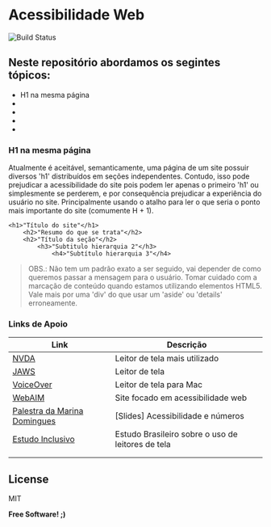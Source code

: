 # Acessibilidade Web

![Build Status](https://travis-ci.org/joemccann/dillinger.svg)[](https://github.com/nathy-mesquita/web-accessibility-front-end)
## Neste repositório abordamos os segintes tópicos:

- H1 na mesma página
- 
- 
- 
- 

### H1 na mesma página
Atualmente é aceitável, semanticamente, uma página de um site possuir diversos 'h1' distribuídos em seções independentes.
Contudo, isso pode prejudicar a acessibilidade do site pois podem ler apenas o primeiro 'h1' ou simplesmente se perderem, e por consequência prejudicar a experiência do usuário no site. Principalmente usando o atalho para ler o que seria o ponto mais importante do site (comumente H + 1).

```
<h1>"Título do site"</h1>
    <h2>"Resumo do que se trata"</h2>
    <h2>"Título da seção"</h2>
        <h3>"Subtitulo hierarquia 2"</h3>
            <h4>"Subtítulo hierarquia 3"</h4>
```
> OBS.: Não tem um padrão exato a ser seguido, vai depender de  como queremos passar a mensagem para o usuário.
>Tomar cuidado com a marcação de conteúdo quando estamos utilizando elementos HTML5. Vale mais por uma 'div' do que usar um 'aside' ou 'details' erroneamente. 


### Links de Apoio

| Link | Descrição |
| ------ | ------ |
|  [NVDA](https://www.nvaccess.org/) | Leitor  de tela mais utilizado |
| [JAWS](https://www.freedomscientific.com/Products/software/JAWS/) | Leitor de tela |
| [VoiceOver](https://www.apple.com/br/accessibility/mac/vision/) |Leitor de tela  para Mac |
| [WebAIM](https://webaim.org/) | Site focado em acessibilidade web |
|[Palestra da Marina Domingues](https://pt.slideshare.net/MarinaDomingues7/acessibilidade-por-que-deixarmos-de-ser-amadores-para-um-pblico-que-espera-mais-de-ns)  |[Slides] Acessibilidade e números  |
|[Estudo Inclusivo](http://www.estudoinclusivo.com.br/) |Estudo Brasileiro sobre o uso de leitores de tela |
|  |  |
|  |  |





License
----

MIT


**Free Software! ;)**


